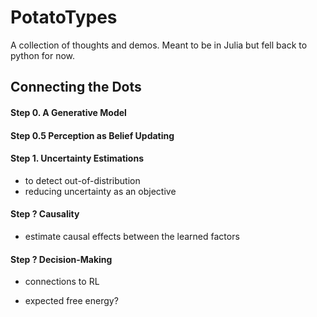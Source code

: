 # PotatoTypes

A collection of thoughts and demos. Meant to be in Julia but fell back to python for now.

## Connecting the Dots

#### Step 0. A Generative Model

#### Step 0.5 Perception as Belief Updating

#### Step 1. Uncertainty Estimations

- to detect out-of-distribution
- reducing uncertainty as an objective

#### Step ? Causality

- estimate causal effects between the learned factors

#### Step ? Decision-Making

- connections to RL 

- expected free energy?